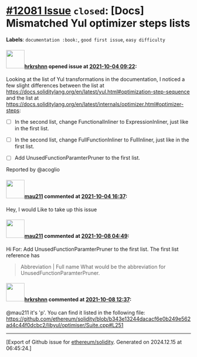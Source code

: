 # [\#12081 Issue](https://github.com/ethereum/solidity/issues/12081) `closed`: [Docs] Mismatched Yul optimizer steps lists
**Labels**: `documentation :book:`, `good first issue`, `easy difficulty`


#### <img src="https://avatars.githubusercontent.com/u/13174375?u=52d702cb6bec53b561afa293cf9cd53ef7a63924&v=4" width="50">[hrkrshnn](https://github.com/hrkrshnn) opened issue at [2021-10-04 09:22](https://github.com/ethereum/solidity/issues/12081):

Looking at the list of Yul transformations in the documentation, I noticed a few slight differences between the list at https://docs.soliditylang.org/en/latest/yul.html#optimization-step-sequence and the list at https://docs.soliditylang.org/en/latest/internals/optimizer.html#optimizer-steps:

- [ ] In the second list, change FunctionalInliner to ExpressionInliner, just like in the first list.
- [ ] In the second list, change FullFunctionInliner to FullInliner, just like in the first list.
- [ ] Add UnusedFunctionParamterPruner to the first list.


Reported by @acoglio 



#### <img src="https://avatars.githubusercontent.com/u/24661071?u=ecc7d13af46d17bebe177dc137d353864bce34aa&v=4" width="50">[mau211](https://github.com/mau211) commented at [2021-10-04 16:37](https://github.com/ethereum/solidity/issues/12081#issuecomment-933657679):

Hey, I would Like to take up this issue

#### <img src="https://avatars.githubusercontent.com/u/24661071?u=ecc7d13af46d17bebe177dc137d353864bce34aa&v=4" width="50">[mau211](https://github.com/mau211) commented at [2021-10-08 04:49](https://github.com/ethereum/solidity/issues/12081#issuecomment-938341229):

Hi For:  Add UnusedFunctionParamterPruner to the first list. The first list reference has 

> Abbreviation | Full name
What would be the abbreviation for UnusedFunctionParamterPruner.

#### <img src="https://avatars.githubusercontent.com/u/13174375?u=52d702cb6bec53b561afa293cf9cd53ef7a63924&v=4" width="50">[hrkrshnn](https://github.com/hrkrshnn) commented at [2021-10-08 12:37](https://github.com/ethereum/solidity/issues/12081#issuecomment-938609465):

@mau211 it's 'p'. You can find it listed in the following file:
https://github.com/ethereum/solidity/blob/b343e13244dacacf6e0b249e562ad4c44f0dcbc2/libyul/optimiser/Suite.cpp#L251


-------------------------------------------------------------------------------



[Export of Github issue for [ethereum/solidity](https://github.com/ethereum/solidity). Generated on 2024.12.15 at 06:45:24.]
